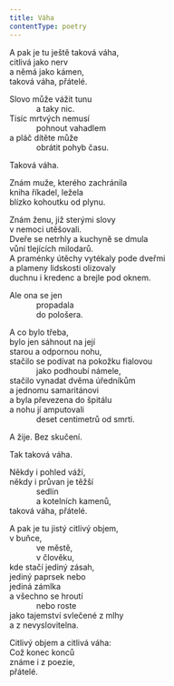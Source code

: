 ```yaml
---
title: Váha
contentType: poetry
---
```


<section>

A pak je tu ještě taková váha,  
citlivá jako nerv  
a němá jako kámen,  
taková váha, přátelé.

Slovo může vážit tunu  
            a taky nic.  
Tisíc mrtvých nemusí  
            pohnout vahadlem  
a pláč dítěte může  
            obrátit pohyb času.

Taková váha.

Znám muže, kterého zachránila  
kniha říkadel, ležela  
blízko kohoutku od plynu.

Znám ženu, již sterými slovy  
v nemoci utěšovali.  
Dveře se netrhly a kuchyně se dmula  
vůní tlejících milodarů.  
A praménky útěchy vytékaly pode dveřmi  
a plameny lidskosti olizovaly  
duchnu i kredenc a brejle pod oknem.

Ale ona se jen  
            propadala  
            do pološera.

A co bylo třeba,  
bylo jen sáhnout na její  
starou a odpornou nohu,  
stačilo se podívat na pokožku fialovou  
            jako podhoubí námele,  
stačilo vynadat dvěma úředníkům  
a jednomu samaritánovi  
a byla převezena do špitálu  
a nohu jí amputovali  
            deset centimetrů od smrti.

A žije. Bez skučení.

Tak taková váha.

Někdy i pohled váží,  
někdy i průvan je těžší  
            sedlin  
            a kotelních kamenů,  
taková váha, přátelé.

A pak je tu jistý citlivý objem,  
v buňce,  
            ve městě,  
            v člověku,  
kde stačí jediný zásah,  
jediný paprsek nebo  
jediná zámlka  
a všechno se hroutí  
            nebo roste  
jako tajemství svlečené z mlhy  
a z nevyslovitelna.

Citlivý objem a citlivá váha:  
Což konec konců  
známe i z poezie,  
přátelé.

</section>
